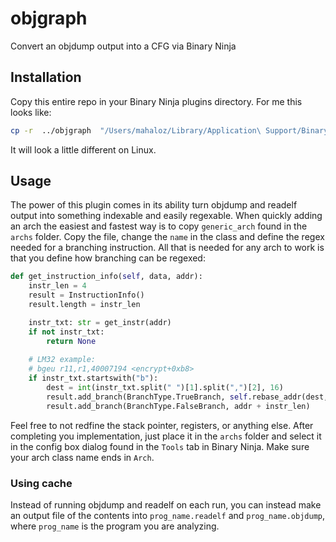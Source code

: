 # objgraph
Convert an objdump output into a CFG via Binary Ninja

## Installation
Copy this entire repo in your Binary Ninja plugins directory. For me this looks like:
```bash
cp -r  ../objgraph  "/Users/mahaloz/Library/Application\ Support/Binary\ Ninja/plugins/"
```

It will look a little different on Linux.

## Usage
The power of this plugin comes in its ability turn objdump and readelf output into something
indexable and easily regexable. When quickly adding an arch the easiest and fastest way is
to copy `generic_arch` found in the `archs` folder. Copy the file, change the `name` in the class
and define the regex needed for a branching instruction. All that is needed for any arch to work
is that you define how branching can be regexed:

```python
def get_instruction_info(self, data, addr):
    instr_len = 4
    result = InstructionInfo()
    result.length = instr_len

    instr_txt: str = get_instr(addr)
    if not instr_txt:
        return None
    
    # LM32 example:
    # bgeu r11,r1,40007194 <encrypt+0xb8>
    if instr_txt.startswith("b"):
        dest = int(instr_txt.split(" ")[1].split(",")[2], 16)
        result.add_branch(BranchType.TrueBranch, self.rebase_addr(dest, up=False))
        result.add_branch(BranchType.FalseBranch, addr + instr_len)
```

Feel free to not redfine the stack pointer, registers, or anything else. After completing
you implementation, just place it in the `archs` folder and select it in the config box
dialog found in the `Tools` tab in Binary Ninja. Make sure your arch class name ends in 
`Arch`.

### Using cache

Instead of running objdump and readelf on each run, you can instead make an output file
of the contents into `prog_name.readelf` and `prog_name.objdump`, where `prog_name` is 
the program you are analyzing.